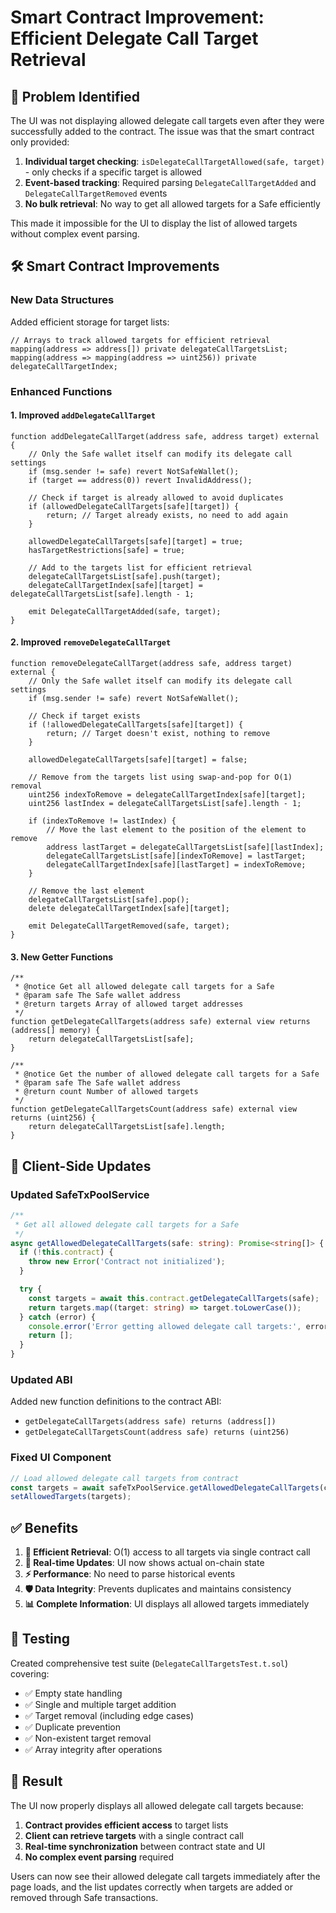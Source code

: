 # Smart Contract Improvement: Efficient Delegate Call Target Retrieval

## 🐛 **Problem Identified**

The UI was not displaying allowed delegate call targets even after they were successfully added to the contract. The issue was that the smart contract only provided:

1. **Individual target checking**: `isDelegateCallTargetAllowed(safe, target)` - only checks if a specific target is allowed
2. **Event-based tracking**: Required parsing `DelegateCallTargetAdded` and `DelegateCallTargetRemoved` events
3. **No bulk retrieval**: No way to get all allowed targets for a Safe efficiently

This made it impossible for the UI to display the list of allowed targets without complex event parsing.

## 🛠️ **Smart Contract Improvements**

### **New Data Structures**

Added efficient storage for target lists:

```solidity
// Arrays to track allowed targets for efficient retrieval
mapping(address => address[]) private delegateCallTargetsList;
mapping(address => mapping(address => uint256)) private delegateCallTargetIndex;
```

### **Enhanced Functions**

#### **1. Improved `addDelegateCallTarget`**
```solidity
function addDelegateCallTarget(address safe, address target) external {
    // Only the Safe wallet itself can modify its delegate call settings
    if (msg.sender != safe) revert NotSafeWallet();
    if (target == address(0)) revert InvalidAddress();

    // Check if target is already allowed to avoid duplicates
    if (allowedDelegateCallTargets[safe][target]) {
        return; // Target already exists, no need to add again
    }

    allowedDelegateCallTargets[safe][target] = true;
    hasTargetRestrictions[safe] = true;
    
    // Add to the targets list for efficient retrieval
    delegateCallTargetsList[safe].push(target);
    delegateCallTargetIndex[safe][target] = delegateCallTargetsList[safe].length - 1;
    
    emit DelegateCallTargetAdded(safe, target);
}
```

#### **2. Improved `removeDelegateCallTarget`**
```solidity
function removeDelegateCallTarget(address safe, address target) external {
    // Only the Safe wallet itself can modify its delegate call settings
    if (msg.sender != safe) revert NotSafeWallet();

    // Check if target exists
    if (!allowedDelegateCallTargets[safe][target]) {
        return; // Target doesn't exist, nothing to remove
    }

    allowedDelegateCallTargets[safe][target] = false;
    
    // Remove from the targets list using swap-and-pop for O(1) removal
    uint256 indexToRemove = delegateCallTargetIndex[safe][target];
    uint256 lastIndex = delegateCallTargetsList[safe].length - 1;
    
    if (indexToRemove != lastIndex) {
        // Move the last element to the position of the element to remove
        address lastTarget = delegateCallTargetsList[safe][lastIndex];
        delegateCallTargetsList[safe][indexToRemove] = lastTarget;
        delegateCallTargetIndex[safe][lastTarget] = indexToRemove;
    }
    
    // Remove the last element
    delegateCallTargetsList[safe].pop();
    delete delegateCallTargetIndex[safe][target];
    
    emit DelegateCallTargetRemoved(safe, target);
}
```

#### **3. New Getter Functions**
```solidity
/**
 * @notice Get all allowed delegate call targets for a Safe
 * @param safe The Safe wallet address
 * @return targets Array of allowed target addresses
 */
function getDelegateCallTargets(address safe) external view returns (address[] memory) {
    return delegateCallTargetsList[safe];
}

/**
 * @notice Get the number of allowed delegate call targets for a Safe
 * @param safe The Safe wallet address
 * @return count Number of allowed targets
 */
function getDelegateCallTargetsCount(address safe) external view returns (uint256) {
    return delegateCallTargetsList[safe].length;
}
```

## 🔧 **Client-Side Updates**

### **Updated SafeTxPoolService**
```typescript
/**
 * Get all allowed delegate call targets for a Safe
 */
async getAllowedDelegateCallTargets(safe: string): Promise<string[]> {
  if (!this.contract) {
    throw new Error('Contract not initialized');
  }

  try {
    const targets = await this.contract.getDelegateCallTargets(safe);
    return targets.map((target: string) => target.toLowerCase());
  } catch (error) {
    console.error('Error getting allowed delegate call targets:', error);
    return [];
  }
}
```

### **Updated ABI**
Added new function definitions to the contract ABI:
- `getDelegateCallTargets(address safe) returns (address[])`
- `getDelegateCallTargetsCount(address safe) returns (uint256)`

### **Fixed UI Component**
```typescript
// Load allowed delegate call targets from contract
const targets = await safeTxPoolService.getAllowedDelegateCallTargets(connectionState.safeAddress);
setAllowedTargets(targets);
```

## ✅ **Benefits**

1. **🚀 Efficient Retrieval**: O(1) access to all targets via single contract call
2. **🔄 Real-time Updates**: UI now shows actual on-chain state
3. **⚡ Performance**: No need to parse historical events
4. **🛡️ Data Integrity**: Prevents duplicates and maintains consistency
5. **📊 Complete Information**: UI displays all allowed targets immediately

## 🧪 **Testing**

Created comprehensive test suite (`DelegateCallTargetsTest.t.sol`) covering:
- ✅ Empty state handling
- ✅ Single and multiple target addition
- ✅ Target removal (including edge cases)
- ✅ Duplicate prevention
- ✅ Non-existent target removal
- ✅ Array integrity after operations

## 🚀 **Result**

The UI now properly displays all allowed delegate call targets because:

1. **Contract provides efficient access** to target lists
2. **Client can retrieve targets** with a single contract call
3. **Real-time synchronization** between contract state and UI
4. **No complex event parsing** required

Users can now see their allowed delegate call targets immediately after the page loads, and the list updates correctly when targets are added or removed through Safe transactions.
